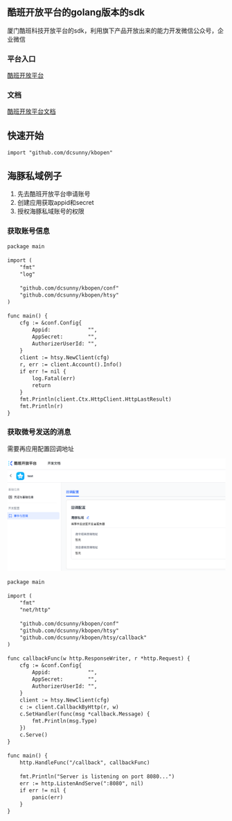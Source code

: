 ## 酷班开放平台的golang版本的sdk

厦门酷班科技开放平台的sdk，利用旗下产品开放出来的能力开发微信公众号，企业微信

### 平台入口
[酷班开放平台](https://open.cpshelp.cn)

### 文档
[酷班开放平台文档](https://open.cpshelp.cn/server-docs/api-call-guide/calling-process/overview)

## 快速开始
```
import "github.com/dcsunny/kbopen"
```

## 海豚私域例子

1. 先去酷班开放平台申请账号
2. 创建应用获取appid和secret
3. 授权海豚私域账号的权限

### 获取账号信息
```
package main

import (
	"fmt"
	"log"

	"github.com/dcsunny/kbopen/conf"
	"github.com/dcsunny/kbopen/htsy"
)

func main() {
	cfg := &conf.Config{
		Appid:            "",
		AppSecret:        "",
		AuthorizerUserId: "",
	}
	client := htsy.NewClient(cfg)
	r, err := client.Account().Info()
	if err != nil {
		log.Fatal(err)
		return
	}
	fmt.Println(client.Ctx.HttpClient.HttpLastResult)
	fmt.Println(r)
}
```

### 获取微号发送的消息
需要再应用配置回调地址

![htsy_callback.png](resources/htsy_callback.png)

```
package main

import (
	"fmt"
	"net/http"

	"github.com/dcsunny/kbopen/conf"
	"github.com/dcsunny/kbopen/htsy"
	"github.com/dcsunny/kbopen/htsy/callback"
)

func callbackFunc(w http.ResponseWriter, r *http.Request) {
	cfg := &conf.Config{
		Appid:            "",
		AppSecret:        "",
		AuthorizerUserId: "",
	}
	client := htsy.NewClient(cfg)
	c := client.CallbackByHttp(r, w)
	c.SetHandler(func(msg *callback.Message) {
		fmt.Println(msg.Type)
	})
	c.Serve()
}

func main() {
	http.HandleFunc("/callback", callbackFunc)

	fmt.Println("Server is listening on port 8080...")
	err := http.ListenAndServe(":8080", nil)
	if err != nil {
		panic(err)
	}
}

```
